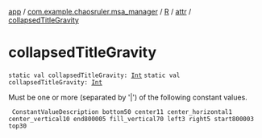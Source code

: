[app](../../../index.md) / [com.example.chaosruler.msa_manager](../../index.md) / [R](../index.md) / [attr](index.md) / [collapsedTitleGravity](.)

# collapsedTitleGravity

`static val collapsedTitleGravity: `[`Int`](https://kotlinlang.org/api/latest/jvm/stdlib/kotlin/-int/index.html)
`static val collapsedTitleGravity: `[`Int`](https://kotlinlang.org/api/latest/jvm/stdlib/kotlin/-int/index.html)

Must be one or more (separated by '|') of the following constant values.

     ConstantValueDescription bottom50 center11 center_horizontal1 center_vertical10 end800005 fill_vertical70 left3 right5 start800003 top30


